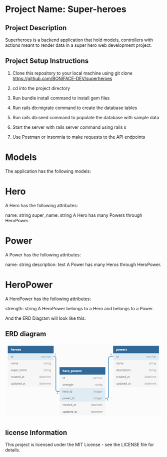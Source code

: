 # Project Name: Super-heroes
 

## Project Description

Superheroes is a backend application that hold models, controllers with actions meant to render data in a super hero web development project.

## Project Setup Instructions

1. Clone this repository to your local machine using git clone https://github.com/BONIFACE-DEV/superheroes

2. cd into the project directory

3. Run bundle install command to install gem files

4. Run rails db:migrate command to create the database tables

5. Run rails db:seed command to populate the database with sample data

6. Start the server with rails server command using rails s

7.  Use Postman or insomnia to make requests to the API endpoints


# Models
The application has the following models:

# Hero
A Hero has the following attributes:

name: string super_name: string A Hero has many Powers through HeroPower.

# Power
A Power has the following attributes:

name: string description: text A Power has many Heros through HeroPower.

# HeroPower
A HeroPower has the following attributes:

strength: string A HeroPower belongs to a Hero and belongs to a Power.




And the ERD Diagram will look like this:



## ERD diagram
![alt text](/ERD.png)

    
##  license Information

                        
This project is licensed under the MIT License - see the LICENSE file for details.